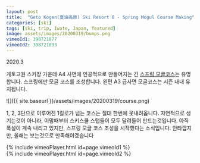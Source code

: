 ```yaml
---
layout: post
title:  "Geto Kogen(夏油高原) Ski Resort 8 - Spring Mogul Course Making"
categories: [ski]
tags: [ski, trip, Iwate, Japan, featured]
image: assets/images/20200319/bumps.png
vimeoId1: 398721877
vimeoId2: 398721893
---
```


2020.3

게토고원 스키장 가운데 A4 사면에 인공적으로 만들어지는 긴 [스프링 모글코스][geto_mogul]는 유명합니다.
스프링에만 모글 코스를 조성합니다.
왼편 A3 급사면 모글코스는 시즌 내내 유지됩니다.

![]({{ site.baseurl }}/assets/images/20200319/course.png)

1, 2, 3단으로 이루어진 1킬로가 넘는 코스는 절대 한번에 못내려옵니다.
자연적으로 생기는것이 아니라, 이맘때부터 스키스쿨 스탭들이 모두 달려들어 만드는것입니다.
아직 폭설이 계속 내리고 있지만, 스프링 모글 코스 조성을 시작했다는 소식입니다.
안타깝지만, 올해는 보는것으로 만족해야겠습니다

{% include vimeoPlayer.html id=page.vimeoId1 %}
<br/>
{% include vimeoPlayer.html id=page.vimeoId2 %}


[geto_mogul]: https://www.getokogen.com/winter/01trail/operation.cgi

